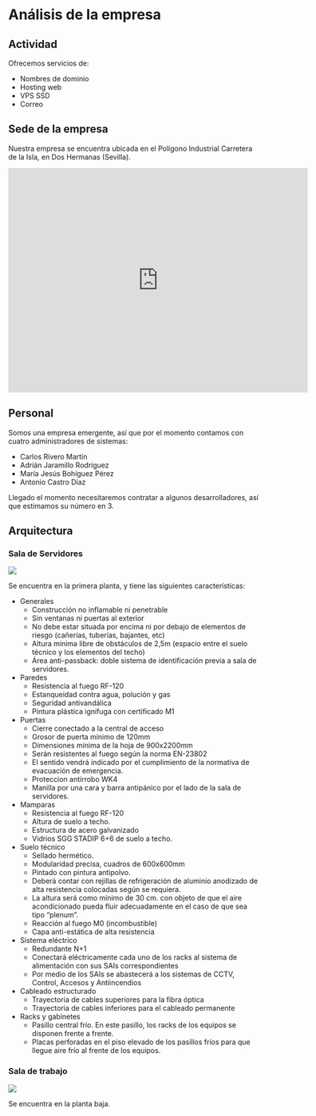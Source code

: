 # Análisis de la empresa

## Actividad

Ofrecemos servicios de:

- Nombres de dominio
- Hosting web
- VPS SSD
- Correo

## Sede de la empresa

Nuestra empresa se encuentra ubicada en el Polígono Industrial Carretera de la Isla, en Dos Hermanas (Sevilla).

<iframe src="https://www.google.com/maps/embed?pb=!1m16!1m12!1m3!1d25393.214628837024!2d-5.999614886156938!3d37.29153529624166!2m3!1f0!2f0!3f0!3m2!1i1024!2i768!4f13.1!2m1!1sPol%C3%ADgono%20Industrial%20Carretera%20de%20la%20Isla%2C%20en%20Dos%20Hermanas!5e0!3m2!1sen!2ses!4v1635810430871!5m2!1sen!2ses" width="600" height="450" style="border:0;" allowfullscreen="" loading="lazy"></iframe>

## Personal

Somos una empresa emergente, así que por el momento contamos con cuatro administradores de sistemas:

- Carlos Rivero Martín
- Adrián Jaramillo Rodríguez
- María Jesús Bohíguez Pérez
- Antonio Castro Díaz

Llegado el momento necesitaremos contratar a algunos desarrolladores, así que estimamos su número en 3.

## Arquitectura

### Sala de Servidores

![](https://i.postimg.cc/tJ1Gcjvf/sala-de-servidores.png)

Se encuentra en la primera planta, y tiene las siguientes características:

- Generales
    - Construcción no inflamable ni penetrable
    - Sin ventanas ni puertas al exterior
    - No debe estar situada por encima ni por debajo de elementos de riesgo (cañerías, tuberías, bajantes, etc)
    - Altura mínima libre de obstáculos de 2,5m (espacio entre el suelo técnico y los elementos del techo)
    - Área anti-passback: doble sistema de identificación previa a sala de servidores.
- Paredes
    - Resistencia al fuego RF-120
    - Estanqueidad contra agua, polución y gas
    - Seguridad antivandálica
    - Pintura plástica ignífuga con certificado M1
- Puertas
    - Cierre conectado a la central de acceso
    - Grosor de puerta mínimo de 120mm
    - Dimensiones mínima de la hoja de 900x2200mm
    - Serán resistentes al fuego según la norma EN-23802
    - El sentido vendrá indicado por el cumplimiento de la normativa de evacuación de emergencia.
    - Proteccion antirrobo WK4
    - Manilla por una cara y barra antipánico por el lado de la sala de servidores.
- Mamparas
    - Resistencia al fuego RF-120
    - Altura de suelo a techo.
    - Estructura de acero galvanizado
    - Vidrios SGG STADIP 6+6 de suelo a techo.
- Suelo técnico
    - Sellado hermético.
    - Modularidad precisa, cuadros de 600x600mm
    - Pintado con pintura antipolvo.
    - Deberá contar con rejillas de refrigeración de aluminio anodizado de alta resistencia colocadas según se requiera.
    - La altura será como mínimo de 30 cm. con objeto de que el aire acondicionado pueda fluir adecuadamente en el caso de que sea tipo “plenum”.
    - Reacción al fuego M0 (incombustible)
    - Capa anti-estática de alta resistencia
- Sistema eléctrico
    - Redundante N+1
    - Conectará eléctricamente cada uno de los racks al sistema de alimentación con sus SAIs correspondientes
    - Por medio de los SAIs se abastecerá a los sistemas de CCTV, Control, Accesos y Antiincendios
- Cableado estructurado
    - Trayectoria de cables superiores para la fibra óptica
    - Trayectoria de cables inferiores para el cableado permanente
- Racks y gabinetes
    - Pasillo central frío. En este pasillo, los racks de los equipos se disponen frente a frente.
    - Placas perforadas en el piso elevado de los pasillos fríos para que llegue aire frío al frente de los equipos.

### Sala de trabajo

![](https://i.postimg.cc/0NG0mXxJ/sala-de-trabajo-comviviendo-vpd.png)

Se encuentra en la planta baja.
